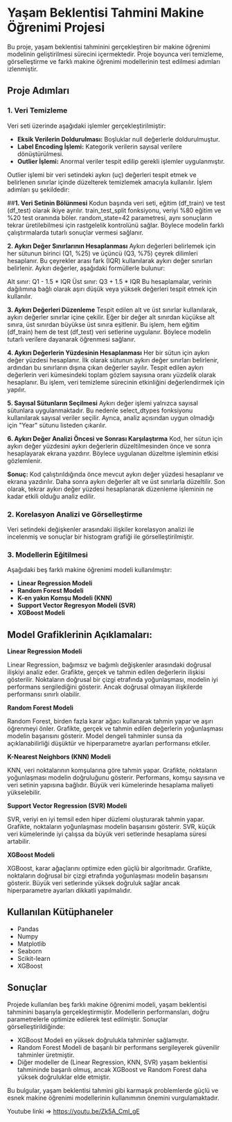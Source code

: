 # Yaşam Beklentisi Tahmini Makine Öğrenimi Projesi

Bu proje, yaşam beklentisi tahminini gerçekleştiren bir makine öğrenimi modelinin geliştirilmesi sürecini içermektedir. Proje boyunca veri temizleme, görselleştirme ve farklı makine öğrenimi modellerinin test edilmesi adımları izlenmiştir.

## Proje Adımları

### 1. Veri Temizleme
Veri seti üzerinde aşağıdaki işlemler gerçekleştirilmiştir:
-  **Eksik Verilerin Doldurulması:** Boşluklar null değerlerle doldurulmuştur.
-  **Label Encoding İşlemi:** Kategorik verilerin sayısal verilere dönüştürülmesi.
-  **Outlier İşlemi:** Anormal veriler tespit edilip gerekli işlemler uygulanmıştır.

Outlier işlemi bir veri setindeki aykırı (uç) değerleri tespit etmek ve belirlenen sınırlar içinde düzelterek temizlemek amacıyla kullanılır. İşlem adımları şu şekildedir:

##**1. Veri Setinin Bölünmesi**
Kodun başında veri seti, eğitim (df_train) ve test (df_test) olarak ikiye ayrılır. train_test_split fonksiyonu, veriyi %80 eğitim ve %20 test oranında böler. random_state=42 parametresi, aynı sonuçların tekrar üretilebilmesi için rastgelelik kontrolünü sağlar. Böylece modelin farklı çalıştırmalarda tutarlı sonuçlar vermesi sağlanır.

**2. Aykırı Değer Sınırlarının Hesaplanması**
Aykırı değerleri belirlemek için her sütunun birinci (Q1, %25) ve üçüncü (Q3, %75) çeyrek dilimleri hesaplanır. Bu çeyrekler arası fark (IQR) kullanılarak aykırı değer sınırları belirlenir. Aykırı değerler, aşağıdaki formüllerle bulunur:

Alt sınır: Q1 - 1.5 * IQR
Üst sınır: Q3 + 1.5 * IQR
Bu hesaplamalar, verinin dağılımına bağlı olarak aşırı düşük veya yüksek değerleri tespit etmek için kullanılır.

**3. Aykırı Değerleri Düzenleme**
Tespit edilen alt ve üst sınırlar kullanılarak, aykırı değerler sınırlar içine çekilir. Eğer bir değer alt sınırdan küçükse alt sınıra, üst sınırdan büyükse üst sınıra eşitlenir. Bu işlem, hem eğitim (df_train) hem de test (df_test) veri setlerine uygulanır. Böylece modelin tutarlı verilere dayanarak öğrenmesi sağlanır.

**4. Aykırı Değerlerin Yüzdesinin Hesaplanması**
Her bir sütun için aykırı değer yüzdesi hesaplanır. İlk olarak sütunun aykırı değer sınırları belirlenir, ardından bu sınırların dışına çıkan değerler sayılır. Tespit edilen aykırı değerlerin veri kümesindeki toplam gözlem sayısına oranı yüzdelik olarak hesaplanır. Bu işlem, veri temizleme sürecinin etkinliğini değerlendirmek için yapılır.

**5. Sayısal Sütunların Seçilmesi**
Aykırı değer işlemi yalnızca sayısal sütunlara uygulanmaktadır. Bu nedenle select_dtypes fonksiyonu kullanılarak sayısal veriler seçilir. Ayrıca, analiz açısından uygun olmadığı için "Year" sütunu listeden çıkarılır.

**6. Aykırı Değer Analizi Öncesi ve Sonrası Karşılaştırma**
Kod, her sütun için aykırı değer yüzdesini aykırı değerlerin düzeltilmesinden önce ve sonra hesaplayarak ekrana yazdırır. Böylece uygulanan düzeltme işleminin etkisi gözlemlenir.

**Sonuç:**
Kod çalıştırıldığında önce mevcut aykırı değer yüzdesi hesaplanır ve ekrana yazdırılır. Daha sonra aykırı değerler alt ve üst sınırlarla düzeltilir. Son olarak, tekrar aykırı değer yüzdesi hesaplanarak düzenleme işleminin ne kadar etkili olduğu analiz edilir.

### 2. Korelasyon Analizi ve Görselleştirme
Veri setindeki değişkenler arasındaki ilişkiler korelasyon analizi ile incelenmiş ve sonuçlar bir histogram grafiği ile görselleştirilmiştir.

### 3. Modellerin Eğitilmesi
Aşağıdaki beş farklı makine öğrenimi modeli kullanılmıştır:
- **Linear Regression Modeli**
- **Random Forest Modeli**
- **K-en yakın Komşu Modeli (KNN)**
- **Support Vector Regresyon Modeli (SVR)**
- **XGBoost Modeli**

## Model Grafiklerinin Açıklamaları:

**Linear Regression Modeli**

Linear Regression, bağımsız ve bağımlı değişkenler arasındaki doğrusal ilişkiyi analiz eder. Grafikte, gerçek ve tahmin edilen değerlerin ilişkisi gösterilir. Noktaların doğrusal bir çizgi etrafında yoğunlaşması, modelin iyi performans sergilediğini gösterir. Ancak doğrusal olmayan ilişkilerde performansı sınırlı olabilir.

**Random Forest Modeli**

Random Forest, birden fazla karar ağacı kullanarak tahmin yapar ve aşırı öğrenmeyi önler. Grafikte, gerçek ve tahmin edilen değerlerin yoğunlaşması modelin başarısını gösterir. Model dengeli tahminler sunsa da açıklanabilirliği düşüktür ve hiperparametre ayarları performansı etkiler.

**K-Nearest Neighbors (KNN) Modeli**

KNN, veri noktalarının komşularına göre tahmin yapar. Grafikte, noktaların yoğunlaşması modelin doğruluğunu gösterir. Performans, komşu sayısına ve veri setinin yapısına bağlıdır. Büyük veri kümelerinde hesaplama maliyeti yükselebilir.

**Support Vector Regression (SVR) Modeli**

SVR, veriyi en iyi temsil eden hiper düzlemi oluşturarak tahmin yapar. Grafikte, noktaların yoğunlaşması modelin başarısını gösterir. SVR, küçük veri kümelerinde iyi çalışsa da büyük veri setlerinde hesaplama süresi artabilir.

**XGBoost Modeli**

XGBoost, karar ağaçlarını optimize eden güçlü bir algoritmadır. Grafikte, noktaların doğrusal bir çizgi etrafında yoğunlaşması modelin başarısını gösterir. Büyük veri setlerinde yüksek doğruluk sağlar ancak hiperparametre ayarları dikkatli yapılmalıdır.


## Kullanılan Kütüphaneler
- Pandas
- Numpy
- Matplotlib
- Seaborn
- Scikit-learn
- XGBoost

## Sonuçlar
Projede kullanılan beş farklı makine öğrenimi modeli, yaşam beklentisi tahminini başarıyla gerçekleştirmiştir. Modellerin performansları, doğru parametrelerle optimize edilerek test edilmiştir. Sonuçlar görselleştirildiğinde:

- XGBoost Modeli en yüksek doğrulukla tahminler sağlamıştır.
- Random Forest Modeli de başarılı bir performans sergileyerek güvenilir tahminler üretmiştir.
- Diğer modeller de (Linear Regression, KNN, SVR) yaşam beklentisi tahmininde başarılı olmuş, ancak XGBoost ve Random Forest daha yüksek doğruluklar elde etmiştir.

Bu bulgular, yaşam beklentisi tahmini gibi karmaşık problemlerde güçlü ve esnek makine öğrenimi modellerinin kullanımının önemini vurgulamaktadır.


Youtube linki => https://youtu.be/Zk5A_Cml_gE
